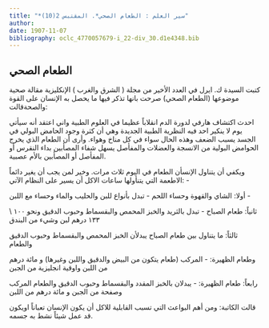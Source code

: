 ```yaml
---
title: "*سير العلم : الطعام الصحي*. المقتبس 2(10)"
author: 
date: 1907-11-07
bibliography: oclc_4770057679-i_22-div_30.d1e4348.bib
---
```




##  الطعام الصحي 


 كتبت السيدة  ك. ايرل  في العدد الأخير من مجلة (  الشرق والغرب  ) الإنكليزية مقالة صحية موضوعها (الطعام الصحي) صرحت بانها تذكر فيها ما يحصل به الإنسان على القوة والصحةقالت: 

 احدث اكتشاف هارفي لدورة الدم انقلاباً عظيما في العلوم الطبية واني اعتقد أنه سيأتي يوم لا ينكير  احد  فيه النظرية الطبية الجديدة وهي أن كثرة وجود الحامض البولي في الجسد يسبب الضعف وهذه الحال سواء في كل مناخ وهواء. وأرى أن الطعام الذي يخرج الحوامض البولية من الانسجة والعضلات والمفأصل يسهل شفاء المصأبين بداء النقرس أو المفأصل أو المصأبين بالأم عصبية. 

 ويكفي أن يتناول الإنسأن الطعام في اليوم  ثلاث  مرات. وخير لمن يجب أن يغير دائماً الاطعمة التي يتنأولها ساعات الاكل أن يسير على النظام الآتي: - 

 أولا: الشاي والقهوة وحساء اللحم - تبدل بأنواع للبن والحليب والماء وحساء مع اللبن - 

 ثانياً: طعام الصباح - تبدل بالثريد والخبز المحمص والبقسماط وحبوب الدقيق ونحو  ١٠٠  \  ١٣٣  درهم لبن وشيء من البندق  

 ثالثاً: ما يتناول بين طعام الصباح يبدلأن الخبز المحمص والبقسماط وحبوب الدقيق والطعام 

 وطعام الظهيرة: - المركب (طعام يتكون من البيض والدقيق واللبن وغيرها) و  مائة  درهم من اللبن واوقية انجليزية من الجبن 

 رابعاً: طعام الظهيرة: - يبدلان بالخبز المقدد والبقسماط وحبوب الدقيق والطعام المركب وصفحة من الجبن و  مائة  درهم من اللبن 

 قالت الكاتبة: ومن أهم البواعث التي تسبب القابلية للاكل أن يكون الإنسان تعباناً اويكون   قد عمل شيئاً نشط به جسمه. 
